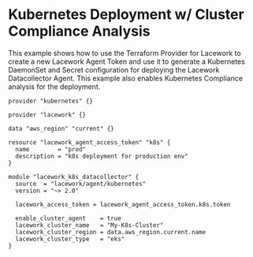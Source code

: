 # Kubernetes Deployment w/ Cluster Compliance Analysis

This example shows how to use the Terraform Provider for Lacework to create
a new Lacework Agent Token and use it to generate a Kubernetes DaemonSet and
Secret configuration for deploying the Lacework Datacollector Agent. This
example also enables Kubernetes Compliance analysis for the deployment.

```hcl
provider "kubernetes" {}

provider "lacework" {}

data "aws_region" "current" {}

resource "lacework_agent_access_token" "k8s" {
  name        = "prod"
  description = "k8s deployment for production env"
}

module "lacework_k8s_datacollector" {
  source  = "lacework/agent/kubernetes"
  version = "~> 2.0"

  lacework_access_token = lacework_agent_access_token.k8s.token

  enable_cluster_agent    = true
  lacework_cluster_name   = "My-K8s-Cluster"
  lacework_cluster_region = data.aws_region.current.name
  lacework_cluster_type   = "eks"
}
```
